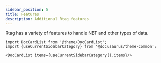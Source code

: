 ```yaml
---
sidebar_position: 5
title: Features
description: Additional Rtag features
---
```


Rtag has a variety of features to handle NBT and other types of data.

```mdx-code-block
import DocCardList from '@theme/DocCardList';
import {useCurrentSidebarCategory} from '@docusaurus/theme-common';

<DocCardList items={useCurrentSidebarCategory().items}/>
```
